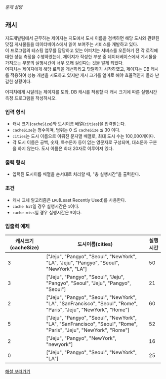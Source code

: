 <div class="guide-section-description">
      <h6 class="guide-section-title">문제 설명</h6>
      <div class="markdown solarized-dark"><h2>캐시</h2>

<p>지도개발팀에서 근무하는 제이지는 지도에서 도시 이름을 검색하면 해당 도시와 관련된 맛집 게시물들을 데이터베이스에서 읽어 보여주는 서비스를 개발하고 있다.<br>
이 프로그램의 테스팅 업무를 담당하고 있는 어피치는 서비스를 오픈하기 전 각 로직에 대한 성능 측정을 수행하였는데, 제이지가 작성한 부분 중 데이터베이스에서 게시물을 가져오는 부분의 실행시간이 너무 오래 걸린다는 것을 알게 되었다.<br>
어피치는 제이지에게 해당 로직을 개선하라고 닦달하기 시작하였고, 제이지는 DB 캐시를 적용하여 성능 개선을 시도하고 있지만 캐시 크기를 얼마로 해야 효율적인지 몰라 난감한 상황이다.</p>

<p>어피치에게 시달리는 제이지를 도와, DB 캐시를 적용할 때 캐시 크기에 따른 실행시간 측정 프로그램을 작성하시오.</p>

<h3>입력 형식</h3>

<ul>
<li>캐시 크기(<code>cacheSize</code>)와 도시이름 배열(<code>cities</code>)을 입력받는다.</li>
<li><code>cacheSize</code>는 정수이며, 범위는 0 ≦ <code>cacheSize</code> ≦ 30 이다.</li>
<li><code>cities</code>는 도시 이름으로 이뤄진 문자열 배열로, 최대 도시 수는 100,000개이다.</li>
<li>각 도시 이름은 공백, 숫자, 특수문자 등이 없는 영문자로 구성되며, 대소문자 구분을 하지 않는다. 도시 이름은 최대 20자로 이루어져 있다.</li>
</ul>

<h3>출력 형식</h3>

<ul>
<li>입력된 도시이름 배열을 순서대로 처리할 때, &quot;총 실행시간&quot;을 출력한다.</li>
</ul>

<h3>조건</h3>

<ul>
<li>캐시 교체 알고리즘은 <code>LRU</code>(Least Recently Used)를 사용한다.</li>
<li><code>cache hit</code>일 경우 실행시간은 <code>1</code>이다.</li>
<li><code>cache miss</code>일 경우 실행시간은 <code>5</code>이다.</li>
</ul>

<h3>입출력 예제</h3>
<table class="table">
        <thead><tr>
<th>캐시크기(cacheSize)</th>
<th>도시이름(cities)</th>
<th>실행시간</th>
</tr>
</thead>
        <tbody><tr>
<td>3</td>
<td>[&quot;Jeju&quot;, &quot;Pangyo&quot;, &quot;Seoul&quot;, &quot;NewYork&quot;, &quot;LA&quot;, &quot;Jeju&quot;, &quot;Pangyo&quot;, &quot;Seoul&quot;, &quot;NewYork&quot;, &quot;LA&quot;]</td>
<td>50</td>
</tr>
<tr>
<td>3</td>
<td>[&quot;Jeju&quot;, &quot;Pangyo&quot;, &quot;Seoul&quot;, &quot;Jeju&quot;, &quot;Pangyo&quot;, &quot;Seoul&quot;, &quot;Jeju&quot;, &quot;Pangyo&quot;, &quot;Seoul&quot;]</td>
<td>21</td>
</tr>
<tr>
<td>2</td>
<td>[&quot;Jeju&quot;, &quot;Pangyo&quot;, &quot;Seoul&quot;, &quot;NewYork&quot;, &quot;LA&quot;, &quot;SanFrancisco&quot;, &quot;Seoul&quot;, &quot;Rome&quot;, &quot;Paris&quot;, &quot;Jeju&quot;, &quot;NewYork&quot;, &quot;Rome&quot;]</td>
<td>60</td>
</tr>
<tr>
<td>5</td>
<td>[&quot;Jeju&quot;, &quot;Pangyo&quot;, &quot;Seoul&quot;, &quot;NewYork&quot;, &quot;LA&quot;, &quot;SanFrancisco&quot;, &quot;Seoul&quot;, &quot;Rome&quot;, &quot;Paris&quot;, &quot;Jeju&quot;, &quot;NewYork&quot;, &quot;Rome&quot;]</td>
<td>52</td>
</tr>
<tr>
<td>2</td>
<td>[&quot;Jeju&quot;, &quot;Pangyo&quot;, &quot;NewYork&quot;, &quot;newyork&quot;]</td>
<td>16</td>
</tr>
<tr>
<td>0</td>
<td>[&quot;Jeju&quot;, &quot;Pangyo&quot;, &quot;Seoul&quot;, &quot;NewYork&quot;, &quot;LA&quot;]</td>
<td>25</td>
</tr>
</tbody>
      </table>
<p><a href="http://tech.kakao.com/2017/09/27/kakao-blind-recruitment-round-1/" target="_blank" rel="noopener">해설 보러가기</a></p>
</div>
    </div>